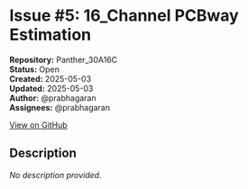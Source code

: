 # Issue #5: 16_Channel PCBway Estimation

**Repository:** Panther_30A16C  
**Status:** Open  
**Created:** 2025-05-03  
**Updated:** 2025-05-03  
**Author:** @prabhagaran  
**Assignees:** @prabhagaran  

[View on GitHub](https://github.com/Simtestlab/Panther_30A16C/issues/5)

## Description

*No description provided.*